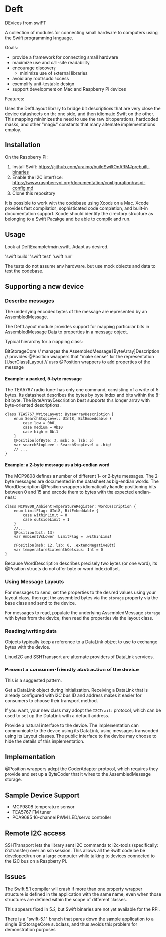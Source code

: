 # Deft

DEvices from swiFT


A collection of modules for connecting small hardware to computers using the Swift programming language.


Goals:
- provide a framework for connecting small hardware
- maximize use and call-site readability
- encourage discovery
  - minimize use of external libraries
- avoid any root/sudo access
- exemplify unit-testable design
- support development on Mac and Raspberry Pi devices


Features:

Uses the DeftLayout library to bridge bit descriptions that are very close the device datasheets on the one side,
and then idiomatic Swift on the other. This mapping minimizes the need to use the raw bit operations, hardcoded masks, and other "magic" constants that many alternate implementations employ.


## Installation

On the Raspberry Pi:
1. Install Swift:
    https://github.com/uraimo/buildSwiftOnARM#prebuilt-binaries
1. Enable the I2C interface:
   https://www.raspberrypi.org/documentation/configuration/raspi-config.md
1. Clone this repository


It is possible to work with the codebase using Xcode on a Mac. Xcode provides fast compilation, sophisticated code completion, and built-in documentation support. Xcode should identify the directory structure as belonging to a Swift Pacakge and be able to compile and run.


## Usage

Look at DeftExample/main.swift. Adapt as desired.

'swift build' 'swift test' 'swift run'

The tests do not assume any hardware, but use mock objects and data to test the codebase.


## Supporting a new device

### Describe messages

The underlying encoded bytes of the message are represented by an AssembledMessage.

The DeftLayout module provides support for mapping particular bits in AssembledMessage Data to properties in a message object.


Typical hierarchy for a mapping class:

BitStorageCore  // manages the AssembledMessage
[ByteArray]Description // provides @Position wrappers that "make sense" for the representation
[UserClass]Layout // uses @Position wrappers to add properties of the message


#### Example: a packed, 5-byte message

The TEA5767 radio tuner has only one command, consisting of a write of 5 bytes. Its datasheet describes the bytes by byte index and bits within the 8-bit byte. The ByteArrayDescription best supports this longer  array with byte-oriented descriptions.

    class TEA5767_WriteLayout: ByteArrayDescription {
        enum SearchStopLevel: UInt8, BitEmbeddable {
            case low = 0b01
            case medium = 0b10
            case high = 0b11
        }
        @Position(ofByte: 3, msb: 6, lsb: 5)
        var searchStopLevel: SearchStopLevel = .high
        // ...
    }

#### Example: a 2-byte message as a big-endian word

The MCP9808 defines a number of different 1- or 2-byte messages. The 2-byte messages are documented in the datasheet as big-endian words. The WordDescription @Position wrappers idiomatically handle positioning bits between 0 and 15 and encode them to bytes with the expected endian-ness:

    class MCP9808_AmbientTemperatureRegister: WordDescription {
        enum LimitFlag: UInt8, BitEmbeddable {
            case withinLimit = 0
            case outsideLimit = 1
        }
        //...
        @Position(bit: 13)
        var AmbientVsLower: LimitFlag = .withinLimit
    
        @Position(msb: 12, lsb: 0, .extendNegativeBit)
        var temperatureSixteenthCelsius: Int = 0
    }

Because WordDescription describes precisely two bytes (or one word), its @Position structs do not offer byte or word index/offset.

### Using Message Layouts

For messages to send, set the properties to the desired values using your layout class, then get the assembled bytes via the `storage` property via the base class and send to the device.

For messages to read, populate the underlying AssembledMessage `storage` with bytes from the device, then read the properties via the layout class.

### Reading/writing data

Objects typically keep a reference to a DataLink object to use to exchange bytes with the device.

LinuxI2C and SSHTransport are alternate providers of DataLink services.

### Present a consumer-friendly abstraction of the device

This is a suggested pattern.

Get a DataLink object during initialization. Receiving a DataLink that is already configured with I2C bus ID and address makes it easier for consumers to choose their transport method.

If you want, your new class may adopt the `I2CTraits` protocol, which can be used to set up the DataLink with a default address.

Provide a natural interface to the device. The implementation can communicate to the device using its DataLink,
using messages transcoded using its Layout classes. The public interface to the device may choose to hide the details
of this implementation.


## Implementation

@Position wrappers adopt the CoderAdapter protocol, which requires they provide and set up a ByteCoder that it wires to the AssembledMessage storage.


## Sample Device Support

- MCP9808 temperature sensor
- TEA5767 FM tuner
- PCA9685 16-channel PWM LED/servo controller


## Remote I2C access

SSHTransport lets the library sent I2C commands to i2c-tools (specifically: i2ctransfer) over an ssh session. This allows all the Swift code be be developed/run on a large computer while talking to devices connected to the I2C bus on a Raspberry Pi.


## Issues

The Swift 5.1 compiler will crash if more than one property wrapper structure is defined in the application
with the same name, even when those structures are defined within the scope of different classes.

This appears fixed in 5.2, but Swift binaries are not yet available for the RPi.

There is a "swift-5.1" branch that pares down the sample application to a single BitStorageCore
subclass, and thus avoids this problem for demonstration purposes.
